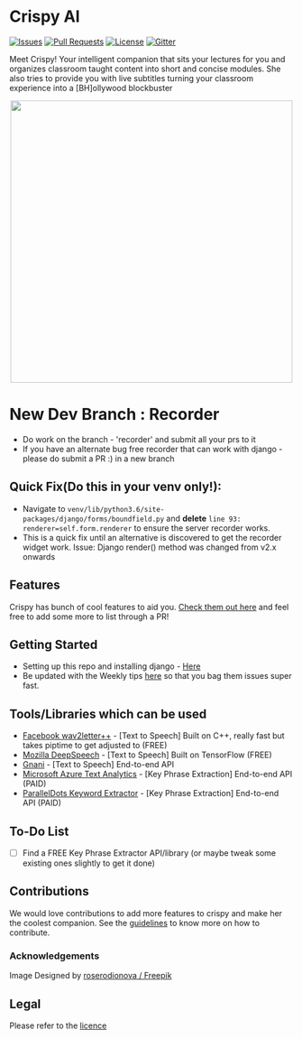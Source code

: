 # Crispy AI

[![Issues](https://img.shields.io/github/issues-closed/oss2019/crispy-ai.svg?style=flat-square)](https://github.com/oss2019/crispy-ai/issues) [![Pull Requests](https://img.shields.io/github/issues-pr-closed/oss2019/crispy-ai.svg?style=flat-square)](https://github.com/oss2019/crispy-ai/pulls) [![License](https://img.shields.io/apm/l/vim-mode.svg?style=flat-square)](https://github.com/oss2019/crispy-ai/blob/master/LICENSE) [![Gitter](https://img.shields.io/badge/chat-on%20gitter-ff006f.svg?style=flat-square)](https://gitter.im/oss2019/community)

Meet Crispy! Your intelligent companion that sits your lectures for you and organizes classroom taught content into short and concise modules.
She also tries to provide you with live subtitles turning your classroom experience into a [BH]ollywood blockbuster

<p align="center"> <img width="500" src="images/195.jpg"> </p>

# New Dev Branch : Recorder

- Do work on the branch - 'recorder' and submit all your prs to it
- If you have an alternate bug free recorder that can work with django - please do submit a PR :) in a new branch

## Quick Fix(Do this in your venv only!): 

-  Navigate to `venv/lib/python3.6/site-packages/django/forms/boundfield.py`
and **delete** `line 93: renderer=self.form.renderer` to ensure the server recorder works.
- This is a quick fix until an alternative is discovered to get the recorder widget work. Issue: Django render() method was changed from v2.x onwards
## Features
Crispy has bunch of cool features to aid you. [Check them out here](features.md) and feel free to add some more to list through a PR!

## Getting Started
  - Setting up this repo and installing django - [Here](https://github.com/oss2019/crispy-ai/blob/master/weekly/week_0.md)
  - Be updated with the Weekly tips [here](https://github.com/oss2019/crispy-ai/tree/master/weekly) so that you bag them issues super fast.

## Tools/Libraries which can be used
  - [Facebook wav2letter++](https://github.com/facebookresearch/wav2letter) - [Text to Speech] Built on C++, really fast but takes piptime to get adjusted to (FREE)
  - [Mozilla DeepSpeech](https://github.com/mozilla/DeepSpeech) - [Text to Speech] Built on TensorFlow (FREE)
  - [Gnani](https://gnani.ai/SpeechToTextApi) - [Text to Speech] End-to-end API
  - [Microsoft Azure Text Analytics](https://azure.microsoft.com/en-in/services/cognitive-services/text-analytics/) - [Key Phrase Extraction] End-to-end API (PAID)
  - [ParallelDots Keyword Extractor](https://www.paralleldots.com/keyword-extractor) - [Key Phrase Extraction] End-to-end API (PAID)
  
## To-Do List
  - [ ] Find a FREE Key Phrase Extractor API/library (or maybe tweak some existing ones slightly to get it done)

## Contributions
We would love contributions to add more features to crispy and make her the coolest companion. See the [guidelines](contributions.md) to know more on how to contribute.

### Acknowledgements
Image Designed by [roserodionova / Freepik](http://www.freepik.com")

## Legal
Please refer to the [licence](https://github.com/oss2019/crispy-ai/blob/master/LICENSE)

